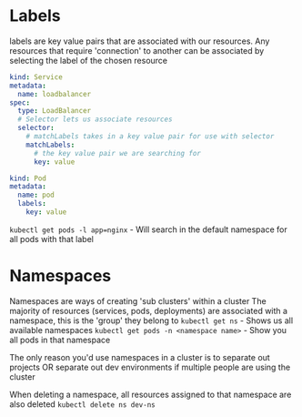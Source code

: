 # Labels

labels are key value pairs that are associated with our resources. 
Any resources that require 'connection' to another can be associated by selecting the label of the chosen resource 

```yaml
kind: Service
metadata: 
  name: loadbalancer
spec:
  type: LoadBalancer
  # Selector lets us associate resources
  selector: 
    # matchLabels takes in a key value pair for use with selector
    matchLabels:
      # the key value pair we are searching for 
      key: value

kind: Pod
metadata:
  name: pod
  labels:
    key: value
```

`kubectl get pods -l app=nginx` - Will search in the default namespace for all pods with that label 

# Namespaces 
Namespaces are ways of creating 'sub clusters' within a cluster
The majority of resources (services, pods, deployments) are associated with a namespace, this is the 'group' they belong to
`kubectl get ns` - Shows us all available namespaces
`kubectl get pods -n <namespace name>` - Show you all pods in that namespace

The only reason you'd use namespaces in a cluster is to separate out projects OR separate out dev environments if multiple people are using the cluster 

When deleting a namespace, all resources assigned to that namespace are also deleted 
`kubectl delete ns dev-ns`